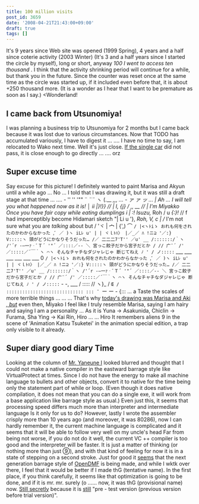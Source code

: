 ```yaml
---
title: 100 million visits
post_id: 3659
date: '2008-04-21T21:43:00+09:00'
draft: true
tags: []
---
```


It's 9 years since Web site was opened (1999 Spring), 4 years and a half since coterie activity (2003 Winter) (It's 3 and a half years since I started the circle by myself), long or short, anyway _100 I went to access ten thousand_ . I think that the activity shrinking period will continue for a while, but thank you in the future. Since the counter was reset once at the same time as the circle was started up, if it included even before that, it is about +250 thousand more. (It is a wonder as I hear that I want to be premature as soon as I say.) <Wonderland!

## I came back from Utsunomiya!

I was planning a business trip to Utsunomiya for 2 months but I came back because it was lost due to various circumstances. Now that TODO has accumulated variously, I have to digest it ... .... I have no time to say, I am relocated to Wako next time. Well it's just close. [If the single car](https://danmaq.com/tag/yb-1) did not pass, it is close enough to go directly ... .... orz

## Super excuse time

Say excuse for this picture! I definitely wanted to paint Marisa and Akyun until a while ago ... No ... I told that I was drawing it, but it was still a draft stage at that time ... .... - '' '' '"" ¨ ¨¨ ヽ (.__ _,,, ... \- ァ ァ ッ ... | Ah ... I will tell you what happened now as it is! │ ii |}!}} // | l, {j} / ,, __ // | I'm Miyakko Once you have fair copy while eating dumplings i | :! Isuzu,_ Roh / u _{:}!_ // f had imperceptibly become Hidamari sketch "| Li u '}, _Roh, V, c | /_ I'm not sure what you are _talking_ about but / 'ヾ | 宀 | {',) ⌒ `/ |<ヽﾄiゝ おれも何をされたのかわからなかった ,ﾞ ／ )ヽ iLﾚ u' | | ヾｌﾄﾊ〉 |／_／ ﾊ !ニ⊇ '／:} V:::::ヽ 頭がどうにかなりそうだった… /／ 二二二7'T'' ／u' __ /:::::::/｀ヽ /'´r -―一ｧ‐ﾞＴ´ '"´ ／::::／-‐ ＼ 宮っこ餃子だから宮子だとか / // 广¨´ /' ／:::::／´￣｀ヽ ⌒ヽ そんなチャチなダジャレじゃ 断じてねえ ﾉ ' / ノ:::::` ___ ___ ___ ___ ___ ___ 0 `/ |<ヽﾄiゝ おれも何をされたのかわからなかった ,ﾞ ／ )ヽ iLﾚ u' | | ヾｌﾄﾊ〉 |／_／ ﾊ !ニ⊇ '／:} V:::::ヽ 頭がどうにかなりそうだった… /／ 二二二7'T'' ／u' __ /:::::::/｀ヽ /'´r -―一ｧ‐ﾞＴ´ '"´ ／::::／-‐ ＼ 宮っこ餃子だから宮子だとか / // 广¨´ /' ／:::::／´￣｀ヽ ⌒ヽ そんなチャチなダジャレじゃ 断じてねえ ﾉ ' / ノ:::::` \- -, ___ / ::::: // ヽ}_ / `Œ / ::::::::::::::::::::::::::::: ::: ¯ `ー ー \- {::: ... a Taste the scales of more terrible things ... ... ... That's why [today's drawing was Marisa and Aki _, but_](https://danmaq.com/3660) even then, Miyako I feel like I truly resemble Marisa, saying I am hairy and saying I am a personality ... As it is Yuna → Asakunida, Chiclin → Furama, Sha Ying → Kai Rin, Hiro ... ... Hiro It remembers aliens 9 in the scene of 'Animation Katsu Tsuketei' in the animation special edition, a trap only visible to it already.

## Super diary good diary Time

Looking at the column of [Mr. Yaneune I](http://d.hatena.ne.jp/yaneurao/) looked blurred and thought that I could not make a native compiler in the eastward barrage style like VirtualProtect at times. Since I do not have the energy to make all machine language to bullets and other objects, convert it to native for the time being only the statement part of while or loop. (Even though it does native compilation, it does not mean that you can do a single exe, it will work from a base application like barrage style as usual.) Even just this, it seems that processing speed differs much more than interpreter and intermediate language Is it only for us to do? However, lastly I wrote the assembler crisply more than 10 years ago (and moreover, it was 80286), now I can hardly remember it, the current machine language is complicated and it seems that it will be able to follow very well on my uncle's head Far from being not worse, if you do not do it well, the current VC ++ compiler is too good and the interpreter will be faster. It is just a matter of thinking (or nothing more than just ⑨), and with that kind of feeling for now it is in a state of stepping on a second stroke. Just for good it [seems](http://dmf.shrinemaiden.org/OpenDMF) that the next generation barrage style of [OpenDMF](http://dmf.shrinemaiden.org/OpenDMF) is being made, and while I wktk over there, I feel that it would be better if I made thG (tentative name). In the first place, if you think carefully, it seems like that optimization is going to be done, and if it is mr. mr. surely (o ...... now, it was thG (provisional name) now. [Still secretly](http://thg.danmaq.com/) because it is [still](http://thg.danmaq.com/) "pre - test version (previous version before trial version)".

